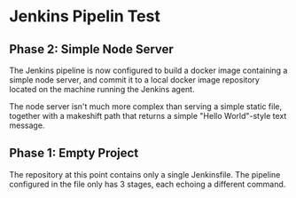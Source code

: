 # Jenkins Pipelin Test
## Phase 2: Simple Node Server
The Jenkins pipeline is now configured to build a docker image containing a simple node server, and commit it to a local docker image repository located on the machine running the Jenkins agent.

The node server isn't much more complex than serving a simple static file, together with a makeshift path that returns a simple "Hello World"-style text message.

## Phase 1: Empty Project

The repository at this point contains only a single Jenkinsfile. The pipeline configured in the file only has 3 stages, each echoing a different command.
